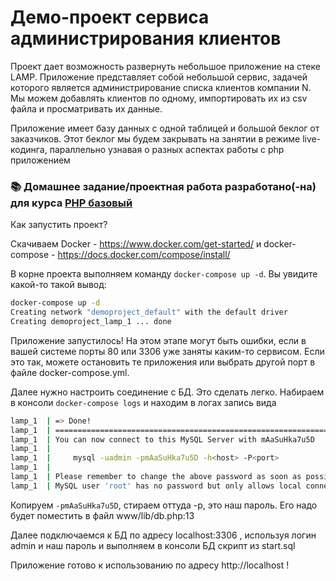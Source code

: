 # Демо-проект сервиса администрирования клиентов

Проект дает возможность развернуть небольшое приложение на стеке LAMP. Приложение представляет собой небольшой сервис,
задачей которого является администрирование списка клиентов компании N. Мы можем добавлять клиентов по одному, импортировать их из csv файла
и просматривать их данные.

Приложение имеет базу данных с одной таблицей и большой беклог от заказчиков. Этот беклог мы будем закрывать на занятии в режиме live-кодинга, 
параллельно узнавая о разных аспектах работы с php приложением

### 📚 Домашнее задание/проектная работа разработано(-на) для курса [PHP базовый](https://otus.ru/lessons/php-basic/?utm_source=github&utm_medium=free&utm_campaign=otus)

Как запустить проект?

Скачиваем Docker - https://www.docker.com/get-started/ и docker-compose - https://docs.docker.com/compose/install/

В корне проекта выполняем команду `docker-compose up -d`. Вы увидите какой-то такой вывод:

```bash
docker-compose up -d
Creating network "demoproject_default" with the default driver
Creating demoproject_lamp_1 ... done
```

Приложение запустилось! На этом этапе могут быть ошибки, если в вашей системе порты 80 или 3306 уже заняты каким-то сервисом. Если это так, можете остановить 
те приложения или выбрать другой порт в файле docker-compose.yml.

Далее нужно настроить соединение с БД. Это сделать легко. Набираем в консоли `docker-compose logs` и находим в логах запись вида

```bash
lamp_1  | => Done!
lamp_1  | ========================================================================
lamp_1  | You can now connect to this MySQL Server with mAaSuHka7u5D
lamp_1  | 
lamp_1  |     mysql -uadmin -pmAaSuHka7u5D -h<host> -P<port>
lamp_1  | 
lamp_1  | Please remember to change the above password as soon as possible!
lamp_1  | MySQL user 'root' has no password but only allows local connections
```

Копируем `-pmAaSuHka7u5D`, стираем оттуда -p, это наш пароль. Его надо будет поместить в файл www/lib/db.php:13

Далее подключаемся к БД по адресу localhost:3306 , используя логин admin и наш пароль и выполняем в консоли БД скрипт из start.sql

Приложение готово к использованию по адресу http://localhost !